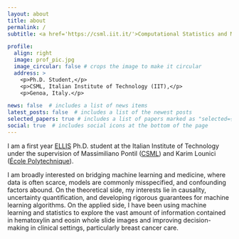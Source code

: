 ```yaml
---
layout: about
title: about
permalink: /
subtitle: <a href='https://csml.iit.it/'>Computational Statistics and Machine Learning</a>

profile:
  align: right
  image: prof_pic.jpg
  image_circular: false # crops the image to make it circular
  address: >
    <p>Ph.D. Student,</p>
    <p>CSML, Italian Institute of Technology (IIT),</p>
    <p>Genoa, Italy.</p>

news: false  # includes a list of news items
latest_posts: false  # includes a list of the newest posts
selected_papers: true # includes a list of papers marked as "selected={true}"
social: true  # includes social icons at the bottom of the page
---
```


I am a first year [ELLIS](https://ellis.eu/) Ph.D. student at the Italian Institute of Technology under the supervision of Massimiliano Pontil ([CSML](https://csml.iit.it/)) and Karim Lounici ([École Polytechnique](https://scholar.google.com/citations?user=ZMbRpJoAAAAJ&hl=fr)).

I am broadly interested on bridging machine learning and medicine, where data is often scarce, models are commonly misspecified, and confounding factors abound. On the theoretical side, my interests lie in causality, uncertainty quantification, and developing rigorous guarantees for machine learning algorithms. On the applied side, I have been using machine learning and statistics to explore the vast amount of information contained in hematoxylin and eosin whole slide images and improving decision-making in clinical settings, particularly breast cancer care.

<!-- I received a Master's degree in Applied Mathematics from the Universidade Federal de Santa Catarina (UFSC), where I also received a Bachelor's degree in Computer Science. -->


<!-- I am a M.Sc. student at UFSC, where I currently study Machine Learning towards a masters degree in Mathematics. I am also a member of the Laboratory for Translational Data Science at the Hospital das Clinicas University Hospital (USP), where I help explore the vast amount of predictive information contained in H&E slides with the goal of improving our understanding of Breast Cancer. -->

<!-- I am particularly interested in the  -->
<!-- . I have a B.Sc. in Computer Science, also from UFSC.
Write your biography here. Tell the world about yourself. Link to your favorite [subreddit](http://reddit.com). You can put a picture in, too. The code is already in, just name your picture `prof_pic.jpg` and put it in the `img/` folder. -->
<!--
Link to your social media connections, too. This theme is set up to use [Font Awesome icons](http://fortawesome.github.io/Font-Awesome/) and [Academicons](https://jpswalsh.github.io/academicons/), like the ones below. Add your Facebook, Twitter, LinkedIn, Google Scholar, or just disable all of them. -->

